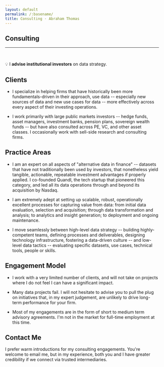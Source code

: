 ```yaml
---
layout: default
permalink: /:basename/
title: Consulting · Abraham Thomas
---
```


## Consulting

----

<br/>

💡 I **advise institutional investors** on data strategy.

## Clients

* I specialize in helping firms that have historically been more fundamentals-driven in their approach, use data -- especially new sources of data and new use cases for data -- more effectively across every aspect of their investing operations.  

* I work primarily with large public markets investors -- hedge funds, asset managers, investment banks, pension plans, sovereign wealth funds -- but have also consulted across PE, VC, and other asset classes.  I occasionally work with sell-side research and consulting firms.

## Practice Areas

* I am an expert on all aspects of "alternative data in finance" -- datasets that have not traditionally been used by investors, that nonetheless yield tangible, actionable, repeatable investment advantages if properly applied.  I co-founded Quandl, the tech startup that pioneered this category, and led all its data operations through and beyond its acquisition by Nasdaq.

* I am extremely adept at setting up scalable, robust, operationally excellent processes for capturing value from data: from initial data evaluation, selection and acquisition; through data transformation and analysis; to analytics and insight generation; to deployment and ongoing maintenance.  

* I move seamlessly between high-level data strategy --  building highly-competent teams, defining processes and deliverables, designing technology infrastructure, fostering a data-driven culture -- and low-level data tactics -- evaluating specific datasets, use cases, technical tools, people or skills.

## Engagement Model

* I work with a very limited number of clients, and will not take on projects where I do not feel I can have a significant impact.

* Many data projects fail.  I will not hesitate to advise you to pull the plug on initiatives that, in my expert judgement, are unlikely to drive long-term performance for your firm.  

* Most of my engagements are in the form of short to medium term advisory agreements.  I'm not in the market for full-time employment at this time.  

<!-- * My services are not cheap.  I am one of the world's leading experts on alternative data and data-driven investing, and my compensation reflects that.-->   

## Contact Me

I prefer warm introductions for my consulting engagements.  You're welcome to email me, but in my experience, both you and I have greater credibility if we connect via trusted intermediaries.